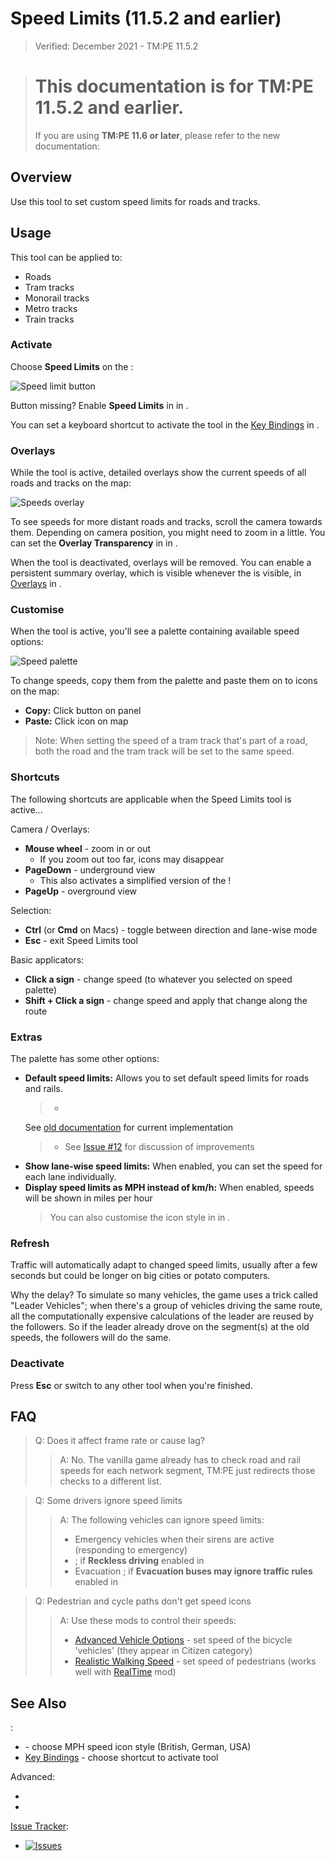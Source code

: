 # Speed Limits (11.5.2 and earlier)

> Verified: December 2021 - TM:PE 11.5.2

> # This documentation is for **TM:PE 11.5.2 and earlier**.
>
> If you are using **TM:PE 11.6 or later**, please refer to the new documentation: [](Speed-Limits.md)

## Overview

Use this tool to set custom speed limits for roads and tracks.

## Usage

This tool can be applied to:

* Roads
* Tram tracks
* Monorail tracks
* Metro tracks
* Train tracks

### Activate

Choose **Speed Limits** on the [](Toolbar.md):

![Speed limit button](btnSpeedLimits.png)

Button missing? Enable **Speed Limits** in [](Maintenance.md) in [](Settings.md).

You can set a keyboard shortcut to activate the tool in the [Key Bindings](Keybinds.md) in [](Settings.md).

### Overlays

While the tool is active, detailed overlays show the current speeds of all roads and tracks on the map:

![Speeds overlay](picSpeedLimits_speedsOverlay.png)

To see speeds for more distant roads and tracks, scroll the camera towards them. Depending on camera position, you might
need to zoom in a little. You can set the **Overlay Transparency** in [](General.md) in [](Settings.md).

When the tool is deactivated, overlays will be removed. You can enable a persistent summary overlay, which is visible
whenever the [](Toolbar.md) is visible, in [Overlays](Overlays.md) in [](Settings.md).

### Customise

When the tool is active, you'll see a palette containing available speed options:

![Speed palette](picSpeedLimits_palette.png)

To change speeds, copy them from the palette and paste them on to icons on the map:

* **Copy:** Click button on panel
* **Paste:** Click icon on map

> Note: When setting the speed of a tram track that's part of a road, both the road and the tram track will be set to
> the same speed.

### Shortcuts

The following shortcuts are applicable when the Speed Limits tool is active...

Camera / Overlays:

* **Mouse wheel** - zoom in or out
    * If you zoom out too far, icons may disappear
* **PageDown** - underground view
    * This also activates a simplified version of the [](Traffic-Info-View.md)!
* **PageUp** - overground view

Selection:

* **Ctrl** (or **Cmd** on Macs) - toggle between direction and lane-wise mode
* **Esc** - exit Speed Limits tool

Basic applicators:

* **Click a sign** - change speed (to whatever you selected on speed palette)
* **Shift + Click a sign** - change speed and apply that change along the route

### Extras

The palette has some other options:

* **Default speed limits:** Allows you to set default speed limits for roads and rails.
  > *
  See [old documentation](https://tmpe.viathinksoft.com/wiki/index.php?title=Speed_limits#Default_speed_limits_per_road_type)
  for current implementation
  > * See [Issue #12](https://github.com/krzychu124/Cities-Skylines-Traffic-Manager-President-Edition/issues/12) for
      discussion of improvements
* **Show lane-wise speed limits:** When enabled, you can set the speed for each lane individually.
* **Display speed limits as MPH instead of km/h:** When enabled, speeds will be shown in miles per hour
  > You can also customise the icon style in [](General.md) in [](Settings.md).

### Refresh

Traffic will automatically adapt to changed speed limits, usually after a few seconds but could be longer on big cities
or potato computers.

Why the delay? To simulate so many vehicles, the game uses a trick called "Leader Vehicles"; when there's a group of
vehicles driving the same route, all the computationally expensive calculations of the leader are reused by the
followers. So if the leader already drove on the segment(s) at the old speeds, the followers will do the same.

### Deactivate

Press **Esc** or switch to any other tool when you're finished.

## FAQ

> Q: Does it affect frame rate or cause lag?
>> A: No. The vanilla game already has to check road and rail speeds for each network segment, TM:PE just redirects
> > those checks to a different list.

> Q: Some drivers ignore speed limits
>> A: The following vehicles can ignore speed limits:
>> * Emergency vehicles when their sirens are active (responding to emergency)
>> * [](Reckless-Drivers.md); if **Reckless driving** enabled in [](Gameplay.md)
>> * Evacuation [](Buses.md); if **Evacuation buses may ignore traffic rules** enabled in [](Policies.md)

> Q: Pedestrian and cycle paths don't get speed icons
>> A: Use these mods to control their speeds:
>> * [Advanced Vehicle Options](https://steamcommunity.com/sharedfiles/filedetails/?id=1548831935) - set speed of the
     bicycle 'vehicles' (they appear in Citizen category)
>> * [Realistic Walking Speed](https://steamcommunity.com/sharedfiles/filedetails/?id=1412844620) - set speed of
     pedestrians (works well with [RealTime](https://steamcommunity.com/sharedfiles/filedetails/?id=1420955187) mod)

## See Also

[](Settings.md):

* [](General.md) - choose MPH speed icon style (British, German, USA)
* [Key Bindings](Keybinds.md) - choose shortcut to activate tool

Advanced:

* [](Reckless-Drivers.md)
* [](Road-Conditions.md)

[Issue Tracker](https://github.com/krzychu124/Cities-Skylines-Traffic-Manager-President-Edition/issues):

* <a href="https://github.com/CitiesSkylinesMods/TMPE/labels/SPEED LIMITS"><img alt="Issues" src="https://img.shields.io/github/issues/CitiesSkylinesMods/TMPE/SPEED LIMITS?label=SPEED LIMITS%26logo=github" /></a>